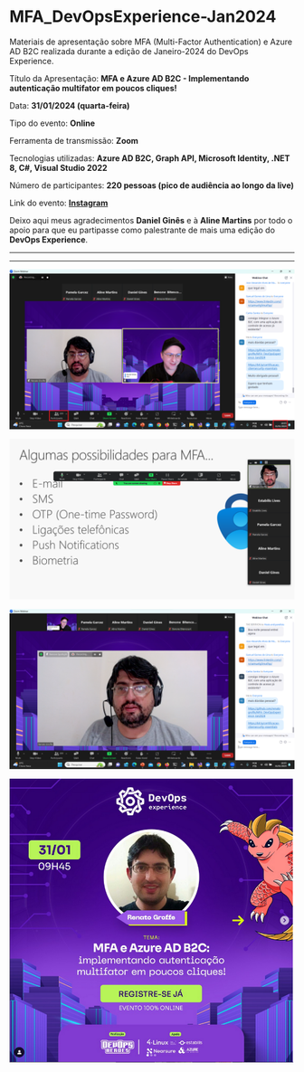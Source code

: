 # MFA_DevOpsExperience-Jan2024
Materiais de apresentação sobre MFA (Multi-Factor Authentication) e Azure AD B2C realizada durante a edição de Janeiro-2024 do DevOps Experience.

Título da Apresentação: **MFA e Azure AD B2C - Implementando autenticação multifator em poucos cliques!**

Data: **31/01/2024 (quarta-feira)**

Tipo do evento: **Online**

Ferramenta de transmissão: **Zoom**

Tecnologias utilizadas: **Azure AD B2C, Graph API, Microsoft Identity, .NET 8, C#, Visual Studio 2022**

Número de participantes: **220 pessoas (pico de audiência ao longo da live)**

Link do evento: [**Instagram**](https://www.instagram.com/p/C2aJIr9B1Yu/?img_index=1)

Deixo aqui meus agradecimentos **Daniel Ginês** e à **Aline Martins** por todo o apoio para que eu partipasse como palestrante de mais uma edição do **DevOps Experience**.

---


---

![Palestrando](img/audiencia.png)

![Palestrando](img/m-01.png)

![Palestrando](img/m-04.png)

![Banner](img/banner.png)